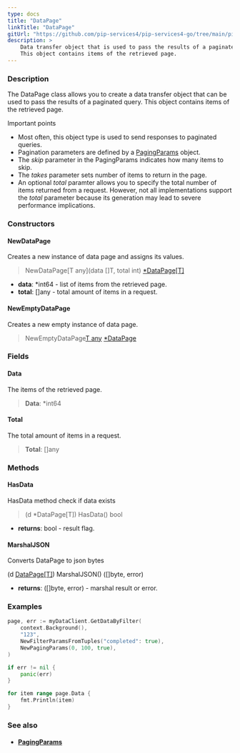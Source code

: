 ```yaml
---
type: docs
title: "DataPage"
linkTitle: "DataPage"
gitUrl: "https://github.com/pip-services4/pip-services4-go/tree/main/pip-services4-data-go"
description: > 
    Data transfer object that is used to pass the results of a paginated query.
    This object contains items of the retrieved page.
---
```


### Description

The DataPage class allows you to create a data transfer object that can be used to pass the results of a paginated query. This object contains items of the retrieved page.

Important points

- Most often, this object type is used to send responses to paginated queries.
- Pagination parameters are defined by a [PagingParams](../paging_params) object.
- The *skip* parameter in the PagingParams indicates how many items to skip.
- The *takes* parameter sets number of items to return in the page.
- An optional *total* paramter allows you to specify the total number of items returned from a request. However, not all implementations support the *total* parameter because its generation may lead to severe performance implications.   

### Constructors

#### NewDataPage
Creates a new instance of data page and assigns its values.

> NewDataPage[T any](data []T, total int) [*DataPage[T]]()

- **data**: *int64 - list of items from the retrieved page.
- **total**: []any - total amount of items in a request.

#### NewEmptyDataPage
Creates a new empty instance of data page.

> NewEmptyDataPage[T any]() [*DataPage]()

### Fields

<span class="hide-title-link">

#### Data
The items of the retrieved page.
> **Data**: *int64

#### Total
The total amount of items in a request.
> **Total**: []any

</span>

### Methods

#### HasData
HasData method check if data exists

> (d *DataPage[T]) HasData() bool

- **returns**: bool - result flag.

#### MarshalJSON
Converts DataPage to json bytes

(d [DataPage[T]]()) MarshalJSON() ([]byte, error)

- **returns**: ([]byte, error) - marshal result or error.

### Examples

```go
page, err := myDataClient.GetDataByFilter(
	context.Background(),
	"123",
	NewFilterParamsFromTuples("completed": true),
	NewPagingParams(0, 100, true),
)

if err != nil {
	panic(err)
}

for item range page.Data {
    fmt.Println(item)
}

```

### See also
- #### [PagingParams](../paging_params)

